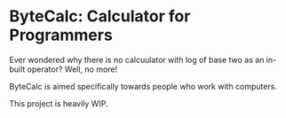 # ByteCalc: Calculator for Programmers
Ever wondered why there is no calcuulator with log of base two  as an in-built operator? Well, no more!

ByteCalc is aimed specifically towards people who work with computers.

This project is heavily WIP.